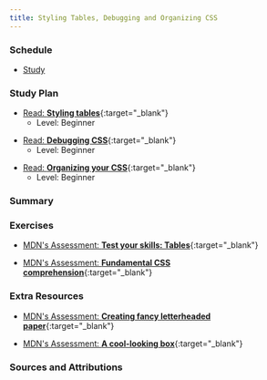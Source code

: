 ```yaml
---
title: Styling Tables, Debugging and Organizing CSS
---
```


### Schedule

  - [Study](#study-plan)

### Study Plan

  <!-- WDX:META:PROGRESS:task=Read 'Styling tables' -->
  - [Read: **Styling tables**](https://developer.mozilla.org/en-US/docs/Learn/CSS/Building_blocks/Styling_tables){:target="_blank"}
    - Level: Beginner

  <!-- WDX:META:PROGRESS:task=Read 'Debugging CSS' -->
  - [Read: **Debugging CSS**](https://developer.mozilla.org/en-US/docs/Learn/CSS/Building_blocks/Debugging_CSS){:target="_blank"}
    - Level: Beginner

  <!-- WDX:META:PROGRESS:task=Read 'Organizing your CSS' -->
  - [Read: **Organizing your CSS**](https://developer.mozilla.org/en-US/docs/Learn/CSS/Building_blocks/Organizing){:target="_blank"}
    - Level: Beginner

### Summary

### Exercises

  <!-- WDX:META:PROGRESS:task=Complete the exercise 'Test your skills: Tables'|user_folder=tables_tasks -->
  - [MDN's Assessment: **Test your skills: Tables**](https://developer.mozilla.org/en-US/docs/Learn/CSS/Building_blocks/Tables_tasks){:target="_blank"}
  
  <!-- WDX:META:PROGRESS:task=Complete the exercise 'Fundamental CSS comprehension'|user_folder=fundamental_css_comprehension -->
  - [MDN's Assessment: **Fundamental CSS comprehension**](https://developer.mozilla.org/en-US/docs/Learn/CSS/Building_blocks/Fundamental_CSS_comprehension){:target="_blank"}

### Extra Resources

  <!-- WDX:META:PROGRESS:task=Complete the exercise 'Creating fancy letterheaded paper'|user_folder=creating_fancy_letterheaded_paper -->
  - [MDN's Assessment: **Creating fancy letterheaded paper**](https://developer.mozilla.org/en-US/docs/Learn/CSS/Building_blocks/Creating_fancy_letterheaded_paper){:target="_blank"}

  <!-- WDX:META:PROGRESS:task=Complete the exercise 'A cool-looking box'|user_folder=a_cool_looking_box -->
  - [MDN's Assessment: **A cool-looking box**](https://developer.mozilla.org/en-US/docs/Learn/CSS/Building_blocks/A_cool_looking_box){:target="_blank"}

### Sources and Attributions
